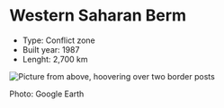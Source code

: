 <!--
West Longitude: -17.5
North Latitude: 28
East Longitude: -8.5
South Latitude: 21
-->

# Western Saharan Berm
* Type: Conflict zone
* Built year: 1987
* Lenght: 2,700 km

![Picture from above, hoovering over two border posts](http://c1.staticflickr.com/1/104/260511894_94352fe4a0_z.jpg?zz=1)

Photo: Google Earth
